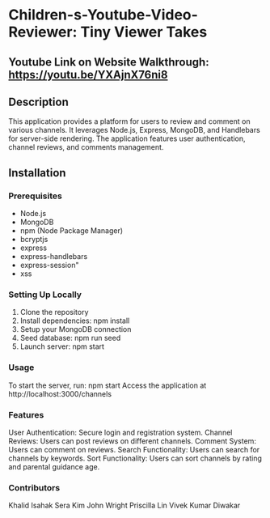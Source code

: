 # Children-s-Youtube-Video-Reviewer: Tiny Viewer Takes

## Youtube Link on Website Walkthrough: https://youtu.be/YXAjnX76ni8

## Description

This application provides a platform for users to review and comment on various channels. It leverages Node.js, Express, MongoDB, and Handlebars for server-side rendering. The application features user authentication, channel reviews, and comments management.

## Installation

### Prerequisites

- Node.js
- MongoDB
- npm (Node Package Manager)
- bcryptjs
- express
- express-handlebars
- express-session"
- xss

### Setting Up Locally

1. Clone the repository
2. Install dependencies: npm install
3. Setup your MongoDB connection
4. Seed database: npm run seed
5. Launch server: npm start

### Usage
To start the server, run: npm start
Access the application at http://localhost:3000/channels

### Features
User Authentication: Secure login and registration system.
Channel Reviews: Users can post reviews on different channels.
Comment System: Users can comment on reviews.
Search Functionality: Users can search for channels by keywords.
Sort Functionality: Users can sort channels by rating and parental guidance age. 


### Contributors
Khalid Isahak
Sera Kim
John Wright
Priscilla Lin
Vivek Kumar Diwakar
